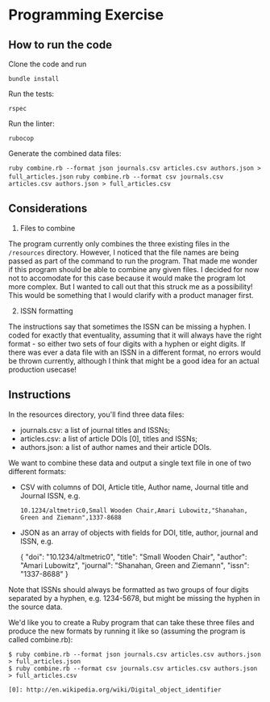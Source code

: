 # Programming Exercise

## How to run the code

Clone the code and run

`bundle install`

Run the tests: 

`rspec`

Run the linter:

`rubocop`

Generate the combined data files:

`ruby combine.rb --format json journals.csv articles.csv authors.json > full_articles.json`
`ruby combine.rb --format csv journals.csv articles.csv authors.json > full_articles.csv`


## Considerations

1) Files to combine

The program currently only combines the three existing files in the `/resources` directory.
However, I noticed that the file names are being passed as part of the command to run the program.
That made me wonder if this program should be able to combine any given files.
I decided for now not to accomodate for this case because it would make the program lot more complex.
But I wanted to call out that this struck me as a possibility!
This would be something that I would clarify with a product manager first.

2) ISSN formatting

The instructions say that sometimes the ISSN can be missing a hyphen.
I coded for exactly that eventuality, assuming that it will always have the right format - so either two sets of four digits with a hyphen or eight digits.
If there was ever a data file with an ISSN in a different format, no errors would be thrown currently, although I think that might be a good idea for an actual production usecase! 


## Instructions

In the resources directory, you'll find three data files:

* journals.csv: a list of journal titles and ISSNs;
* articles.csv: a list of article DOIs [0], titles and ISSNs;
* authors.json: a list of author names and their article DOIs.

We want to combine these data and output a single text file in one of two
different formats:

* CSV with columns of DOI, Article title, Author name, Journal title and
  Journal ISSN, e.g.

      10.1234/altmetric0,Small Wooden Chair,Amari Lubowitz,"Shanahan, Green and Ziemann",1337-8688

* JSON as an array of objects with fields for DOI, title, author, journal and
  ISSN, e.g.

    {
        "doi": "10.1234/altmetric0",
        "title": "Small Wooden Chair",
        "author": "Amari Lubowitz",
        "journal": "Shanahan, Green and Ziemann",
        "issn": "1337-8688"
    }

Note that ISSNs should always be formatted as two groups of four digits
separated by a hyphen, e.g. 1234-5678, but might be missing the hyphen in the
source data.

We'd like you to create a Ruby program that can take these three files and
produce the new formats by running it like so (assuming the program is called
combine.rb):

    $ ruby combine.rb --format json journals.csv articles.csv authors.json > full_articles.json
    $ ruby combine.rb --format csv journals.csv articles.csv authors.json > full_articles.csv

    [0]: http://en.wikipedia.org/wiki/Digital_object_identifier
